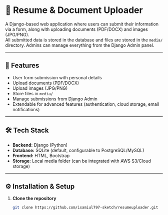 # 📄 Resume & Document Uploader

A Django-based web application where users can submit their information via a form, along with uploading documents (PDF/DOCX) and images (JPG/PNG).  
All submitted data is stored in the database and files are stored in the `media/` directory. Admins can manage everything from the Django Admin panel.

---

## 🚀 Features
- User form submission with personal details
- Upload documents (PDF/DOCX)
- Upload images (JPG/PNG)
- Store files in `media/`
- Manage submissions from Django Admin
- Extendable for advanced features (authentication, cloud storage, email notifications)

---

## 🛠️ Tech Stack
- **Backend:** Django (Python)
- **Database:** SQLite (default, configurable to PostgreSQL/MySQL)
- **Frontend:** HTML, Bootstrap
- **Storage:** Local media folder (can be integrated with AWS S3/Cloud storage)
---

## ⚙️ Installation & Setup

1. **Clone the repository**
   ```bash
   git clone https://github.com/isamiul797-sketch/resumeuploader.git

